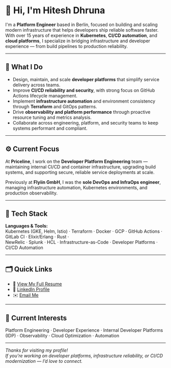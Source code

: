 # 👋 Hi, I'm Hitesh Dhruna

I'm a **Platform Engineer** based in Berlin, focused on building and scaling modern infrastructure that helps developers ship reliable software faster.  
With over 15 years of experience in **Kubernetes**, **CI/CD automation**, and **cloud platforms**, I specialize in bridging infrastructure and developer experience — from build pipelines to production reliability.

---

## 🧭 What I Do

- Design, maintain, and scale **developer platforms** that simplify service delivery across teams.  
- Improve **CI/CD reliability and security**, with strong focus on GitHub Actions lifecycle management.  
- Implement **infrastructure automation** and environment consistency through **Terraform** and GitOps patterns.  
- Drive **observability and platform performance** through proactive resource tuning and metrics analysis.  
- Collaborate across engineering, platform, and security teams to keep systems performant and compliant.

---

## ⚙️ Current Focus
At **Priceline**, I work on the **Developer Platform Engineering** team — maintaining internal CI/CD and container infrastructure, upgrading build systems, and supporting secure, reliable service deployments at scale.

Previously at **Flyiin GmbH**, I was the **sole DevOps and InfraOps engineer**, managing infrastructure automation, Kubernetes environments, and production observability.

---

## 🧰 Tech Stack

**Languages & Tools:**  
Kubernetes (GKE, Helm, Istio) · Terraform · Docker · GCP · GitHub Actions · GitLab CI · Elixir/Erlang · Rust ·  
NewRelic · Splunk · HCL · Infrastructure-as-Code · Developer Platforms · CI/CD Automation

---

## 🗂️ Quick Links

- 📄 [View My Full Resume](./src/resume.md)  
- 💼 [LinkedIn Profile](https://linkedin.com/in/hiteshdhruna)  
- ✉️ [Email Me](mailto:dhruna.hitesh@gmail.com)

---

## 🌱 Current Interests
Platform Engineering · Developer Experience · Internal Developer Platforms (IDP) · Observability · Cloud Optimization · Automation

---

_Thanks for visiting my profile!_  
_If you're working on developer platforms, infrastructure reliability, or CI/CD modernization — I’d love to connect._
